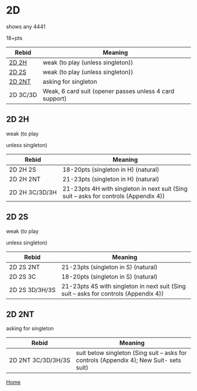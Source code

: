 # 2D

shows any 4441

18+pts

| Rebid | Meaning |
|---|---|
| [2D&nbsp;2H](#2d-2h) | weak (to play (unless singleton)) |
| [2D&nbsp;2S](#2d-2s) | weak (to play (unless singleton)) |
| [2D&nbsp;2NT](#2d-2nt) | asking for singleton |
| 2D&nbsp;3C/3D | Weak, 6 card suit (opener passes unless 4 card support) |

## 2D&nbsp;2H

weak (to play

unless singleton)

| Rebid | Meaning |
|---|---|
| 2D&nbsp;2H&nbsp;2S | 18-20pts (singleton in H) (natural) |
| 2D&nbsp;2H&nbsp;2NT | 21-23pts (singleton in H) (natural) |
| 2D&nbsp;2H&nbsp;3C/3D/3H | 21-23pts 4H with singleton in next suit (Sing suit – asks for controls (Appendix 4)) |

## 2D&nbsp;2S

weak (to play

unless singleton)

| Rebid | Meaning |
|---|---|
| 2D&nbsp;2S&nbsp;2NT | 21-23pts (singleton in S) (natural) |
| 2D&nbsp;2S&nbsp;3C | 18-20pts (singleton in S) (natural) |
| 2D&nbsp;2S&nbsp;3D/3H/3S | 21-23pts 4S with singleton in next suit (Sing suit – asks for controls (Appendix 4)) |

## 2D&nbsp;2NT

asking for singleton

| Rebid | Meaning |
|---|---|
| 2D&nbsp;2NT&nbsp;3C/3D/3H/3S | suit below singleton (Sing suit – asks for controls (Appendix 4); New Suit- sets suit) |

[Home](../index.md)
